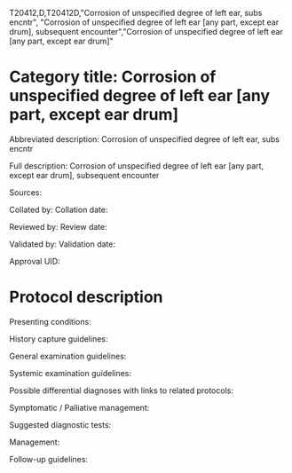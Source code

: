 T20412,D,T20412D,"Corrosion of unspecified degree of left ear, subs encntr", "Corrosion of unspecified degree of left ear [any part, except ear drum], subsequent encounter","Corrosion of unspecified degree of left ear [any part, except ear drum]"
# Category title: Corrosion of unspecified degree of left ear [any part, except ear drum]

Abbreviated description: Corrosion of unspecified degree of left ear, subs encntr

Full description: Corrosion of unspecified degree of left ear [any part, except ear drum], subsequent encounter

Sources:

Collated by:
Collation date:

Reviewed by:
Review date:

Validated by:
Validation date:

Approval UID:

# Protocol description

Presenting conditions:

History capture guidelines:

General examination guidelines:

Systemic examination guidelines:

Possible differential diagnoses with links to related protocols:

Symptomatic / Palliative management:

Suggested diagnostic tests:

Management:

Follow-up guidelines:
